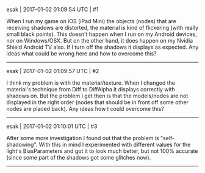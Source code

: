 esak | 2017-01-02 01:09:54 UTC | #1

When I run my game on iOS (iPad Mini) the objects (nodes) that are receiving shadows are distorted, the material is kind of flickering (with really small black points).
This doesn't happen when I run on my Android devices, nor on Windows/OSX.
But on the other hand, it does happen on my Nvidia Shield Android TV also.
If I turn off the shadows it displays as expected.
Any ideas what could be wrong here and how to overcome this?

-------------------------

esak | 2017-01-02 01:09:57 UTC | #2

I think my problem is with the material/texture.
When I changed the material's technique from Diff to DiffAlpha it displays correctly with shadows on.
But the problem I get then is that the models/nodes are not displayed in the right order (nodes that should be in front off some other nodes are placed back).
Any ideas how I could overcome this?

-------------------------

esak | 2017-01-02 01:10:01 UTC | #3

After some more investigation I found out that the problem is "self-shadowing".
With this in mind I experimented with different values for the light's BiasParameters and got it to look much better, but not 100% accurate (since some part of the shadows got some glitches now).

-------------------------

